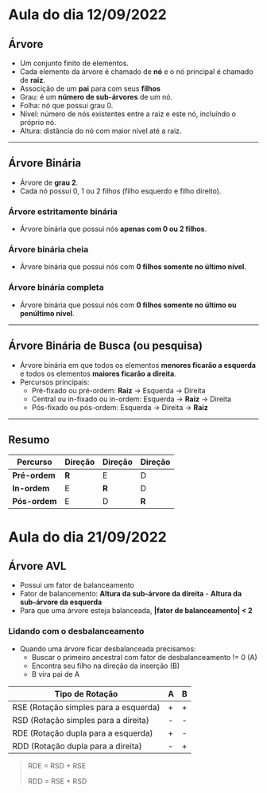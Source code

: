 # Aula do dia 12/09/2022

## Árvore
- Um conjunto finito de elementos.
- Cada elemento da árvore é chamado de **nó** e o nó principal é chamado de **raiz**.
- Associção de um **pai** para com seus **filhos**
- Grau: é um **número de sub-árvores** de um nó.
- Folha: nó que possui grau 0.
- Nível: número de nós existentes entre a raiz e este nó, incluíndo o próprio nó.
- Altura: distância do nó com maior nível até a raiz.

---

## Árvore Binária
- Árvore de **grau 2**.
- Cada nó possui 0, 1 ou 2 filhos (filho esquerdo e filho direito).

### Árvore estritamente binária
- Árvore binária que possui nós **apenas com 0 ou 2 filhos**.

### Árvore binária cheia
- Árvore binária que possui nós com **0 filhos somente no último nível**.

### Árvore binária completa
- Árvore binária que possui nós com **0 filhos somente no último ou penúltimo nível**.

---

## Árvore Binária de Busca (ou pesquisa)
- Árvore binária em que todos os elementos **menores ficarão a esquerda** e todos os elementos 
**maiores ficarão a direita**.
- Percursos principais:
  - Pré-fixado ou pré-ordem: **Raiz** -> Esquerda -> Direita 
  - Central ou in-fixado ou in-ordem: Esquerda -> **Raiz** -> Direita
  - Pós-fixado ou pós-ordem: Esquerda -> Direita -> **Raiz**

---

## Resumo

|Percurso|Direção|Direção|Direção|
|---|---|---|---|
|**Pré-ordem**|**R**|E|D|
|**In-ordem**|E|**R**|D|
|**Pós-ordem**|E|D|**R**|

# Aula do dia 21/09/2022

## Árvore AVL

- Possui um fator de balanceamento
- Fator de balancemento: **Altura da sub-árvore da direita** - **Altura da sub-árvore da esquerda**
- Para que uma árvore esteja balanceada, **|fator de balanceamento| < 2**

### Lidando com o desbalanceamento
- Quando uma árvore ficar desbalanceada precisamos:
  - Buscar o primeiro ancestral com fator de desbalanceamento != 0 (A)
  - Encontra seu filho na direção da inserção (B)
  - B vira pai de A

|Tipo de Rotação|A|B|
|---|---|---|
|RSE (Rotação simples para a esquerda)| + | + |
|RSD (Rotação simples para a direita)| - | - |
|RDE (Rotação dupla para a esquerda)| + | - |
|RDD (Rotação dupla para a direita)| - | + |

> RDE = RSD + RSE
> 
> RDD = RSE + RSD